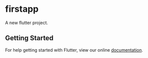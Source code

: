 # firstapp

A new flutter project.

## Getting Started

For help getting started with Flutter, view our online
[documentation](http://flutter.io/).
